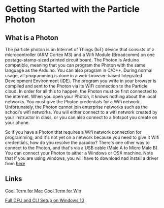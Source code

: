 # Getting Started with the Particle Photon

## What is a Photon

The particle photon is an Internet of Things (IoT) device that consists of a microcontroller (ARM Cortex M3) and a Wifi Module (Broadcomm) on one postage-stamp-sized printed circuit board. The Photon is Arduino compatible, meaning that you can program the Photon with the same language as the Arduino. You can also program in C/C++. During normal usage, all programming is done in a web-browser-based Integrated Development Environment (IDE). The program you write in your browser is compiled and sent to the Photon via its WiFi connection to the Particle cloud. In order for all this to happen, the Photon must be first connected to the internet. When you open your Photon, it knows nothing about the local networks. You must give the Photon credentials for a Wifi network. Unfortunately, the Photon cannot join enterprise networks such as the school's wifi networks. You will either connect to a wifi network created by your instructor in class, or you can also connect to a hotspot you create on your phone.

So if you have a Photon that requires a Wifi network connection for programming, and it's not yet on a network because you need to give it Wifi credentials, how do you resolve the paradox? There's one other way to connect to the Photon, and that's via a USB cable (Male A to Micro Male B). You can connect your Photon to aither a Windows or OSX machine. Note that if you are using windows, you will have to download nad install a driver from [here](https://s3.amazonaws.com/spark-website/Particle.zip)

## Links

[Cool Term for Mac](http://freeware.the-meiers.org/CoolTerm_Mac.zip)
[Cool Term for Win](http://freeware.the-meiers.org/CoolTerm_Win.zip)

[Full DFU and CLI Setup on Windows 10](http://community.particle.io/t/particle-official-windows-10-full-cli-and-dfu-setup/18309)
